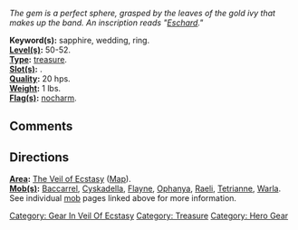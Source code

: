 *The gem is a perfect sphere, grasped by the leaves of the gold ivy that
makes up the band. An inscription reads
"[Eschard](Eschard.md "wikilink")."*

**Keyword(s):** sapphire, wedding, ring.  
**[Level(s)](Object_Level.md "wikilink"):** 50-52.  
**[Type](:Category:_Object_Types.md "wikilink"):**
[treasure](:Category:_Treasure.md "wikilink").  
**[Slot(s)](Object_Slots.md "wikilink"):** <worn on finger>.  
**[Quality](Object_Quality.md "wikilink"):** 20 hps.  
**[Weight](Object_Weight.md "wikilink"):** 1 lbs.  
**[Flag(s)](:Category:_Object_Flags.md "wikilink"):**
[nocharm](NoCharm_Flag.md "wikilink").  

## Comments

## Directions

**[Area](:Category:_Areas.md "wikilink"):** [The Veil of
Ecstasy](:Category:_Veil_Of_Ecstasy.md "wikilink")
([Map](Veil_Of_Ecstasy_Map.md "wikilink")).  
**[Mob(s)](:Category:_Mobs.md "wikilink"):**
[Baccarrel](Baccarrel.md "wikilink"),
[Cyskadella](Cyskadella.md "wikilink"), [Flayne](Flayne.md "wikilink"),
[Ophanya](Ophanya.md "wikilink"), [Raeli](Raeli.md "wikilink"),
[Tetrianne](Tetrianne.md "wikilink"), [Warla](Warla.md "wikilink").  
See individual [mob](:Category:_Mobs.md "wikilink") pages linked above
for more information.

[Category: Gear In Veil Of
Ecstasy](Category:_Gear_In_Veil_Of_Ecstasy "wikilink") [Category:
Treasure](Category:_Treasure "wikilink") [Category: Hero
Gear](Category:_Hero_Gear "wikilink")
